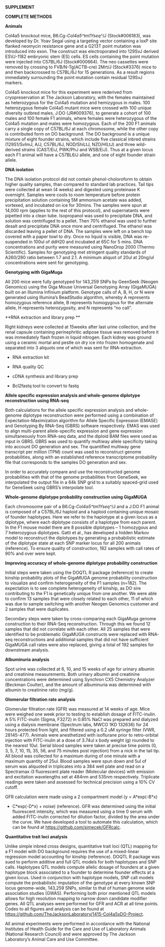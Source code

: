 **SUPPLEMENT**

**COMPLETE METHODS**

**Animals**

Col4a5 knockout mice, B6.Cg-*Col4a5^tm1Yseq^*/J (Stock\#006183), was
developed by Dr. Yoav Segal using a targeting vector containing a loxP
site flanked neomycin resistance gene and a G213T point mutation was
introduced into exon. The construct was electroporated into 129SvJ
derived ESVJ-1182 embryonic stem (ES) cells. ES cells containing the
point mutation were injected into C57BL/6J (Stock\#000664). The neo
cassettes were removed by crossing to FVB/N-Tg(ACTB-cre) 2Mrt/J
(Stock\#3376) mice to and then backcrossed to C57BL/6J for 15
generations. As a result regions immediately surrounding the point
mutation contain residual 129SvJ markers.

Col4a5 knockout mice for this experiment were rederived from
cryopreservation at The Jackson Laboratory, with the females maintained
as heterozygous for the Col4a5 mutation and hemizygous in males. 100
heterozygous female Col4a5 mutant mice were crossed with 100 unique
diversity outbred males, J:DO (JR\#009376), to generate a cohort of 100
males and 100 female F1 animals, where females were heterozygous of the
Col4a5 mutation and males were homozygous. Each of the 200 F1 animals
carry a single copy of C57BL/6J at each chromosome, while the other copy
is contributed form on DO background. The DO background is a unique
mixture of eight founder strains, which include five classical inbred
strains (129S1/SvImJ, A/J, C57BL/6J, NOD/ShiLtJ, NZO/HILtJ) and three
wild-derived strains (CAST/EiJ, PWK/PhJ and WSB/EiJ). Thus at a given
locus each F1 animal will have a C57BL6/J allele, and one of eight
founder strain allele.

**DNA isolation**

The DNA isolation protocol did not contain phenol-choloroform to obtain
higher quality samples, than compared to standard lab practices. Tail
tips were collected at wean (4 weeks) and digested using proteinase K
overnight. Samples were cools to room temperature before protein
precipitation solution containing 5M ammonium acetate was added,
vortexed, and incubated on ice for 30mins. The samples were spun at
14,000 rpm (applies to the rest of this protocol), and supernatants were
pipetted into a clean tube. Isopropanol was used to precipitate DNA, and
solution was centrifuged to a pellet. Then 70% ethanol was used to
further desalt and precipitate DNA once more and centrifuged. The
ethanol was discarded leaving a pellet of DNA. The samples were left on
a bench top covered with a paper towl to dry. Once no liquid is visible,
DNA was re-suspended in 100ul of ddH20 and incubated at 65C for 5 mins.
DNA concentrations and purity were measured using NanoDrop 2000 (Thermo
Scientific). Samples for genotyping met stringent quality standards of
A260/280 ratio between 1.7 and 2.1. A minimum aliquot of 20ul at 20ng/ul
concentrations were sent for genotyping.

**Genotyping with GigaMuga**

All 200 mice were fully genotyped for 143,259 SNPs by GeenSeek (Neogen
Genomics) using the Giga Mouse Universal Genotyping Array (GigaMUGA)
built on an Illumina Infinium platform. Genotype calls of A, B, H, or N
were generated using Illumina’s BeadStudio algorithm, whereby A
represents homozygous reference allele, B represents homogygous for the
alternate allele, H represents heterozygosity, and N represents “no
call”.

**RNA extraction and library prep **

Right kidneys were collected at 15weeks after last urine collection, and
the renal capsule containing perinephritic adipose tissue was removed
before it was immediately flash frozen in liquid nitrogen. Each kidney
was ground using a ceramic mortal and pestle on dry ice into frozen
homogenate and separated into 3 aliquots one of which was sent for
RNA-extraction.

-   RNA extraction kit

-   RNA quality QC

-   cDNA synthesis and library prep

-   Bcl2fastq tool to convert to fastq

**Allele specific expression analysis and whole-genome diplotype
reconstruction using RNA-seq**

Both calculations for the allele specific expression analysis and
whole-genome diplotype reconstruction were performed using a combination
of Expectation-Maximization algorithm for Allele Specific Expression
(EMASE) and Genotyping By RNA-Seq (GBRS) software respectively. EMAS was
used to align multi-parent allele-specific expression and gene
expression simultaneously from RNA-seq data, and the diploid BAM files
were used as input in GBRS. GBRS was used to quantify multiway allele
specificity taking into account DO generation and sex. The quantified
multiway gene transcript per million (TPM) count was used to reconstruct
genome probabilities, along with an established reference transcriptome
probability file that corresponds to the samples DO generation and sex.

In order to accurately compare and use the reconstructed genome
probabilities with that of the genome probabilities from GeneSeek, we
interpolated the output file in a 64k SNP grid to a suitably spaced-grid
used for GeneSeek using GBRS’s interpolate tool.

**Whole-genome diplotype probability construction using GigaMUGA**

Each chromosome pair of a B6.Cg-*Col4a5^tm1Yseq^*/J and a J:DO F1 animal
is composed of a C57BL/6J haploid and a haploid containing unique mosaic
of founder haplotypes. Here we refer to the haplotype at a given locus
as a diplotype, where each diplotype consists of a haplotype from each
parent. In the F1 mouse model there are 8 possible diplotypes – 1
homozygous and 7 heterozygous diplotypes. Gatti et al., has developed a
hidden Markov model to reconstruct the diplotypes by generating a
probabilistic estimate of the diplotype state at each SNP marker locus
for all 200 animals (reference). To ensure quality of construction, 182
samples with call rates of 90% and over were kept.

**Improving accuracy of whole-genome diplotype probability
construction**

Initial steps were taken using the DOQTL R package (reference) to create
kinship probability plots of the GigaMUGA genome probability
construction to visualize and confirm heterogeneity of the F1 samples
(n=182). The expectation is to see complete heterogeneity of kinship, as
DO sire contributing to the F1 is genetically unique from one another.
We were able to confirm 13 samples that were closely related to each
other, 11 of which was due to sample switching with another Neogen
Genomics customer and 2 samples that were duplicates.

Secondary steps were taken by cross-comparing each GigaMuga genome
construction to their RNA-Seq reconstruction. Through this we found 12
samples that did not correlate with each other. All 25 samples that were
identified to be problematic GigaMUGA constructs were replaced with
RNA-seq reconstructions and additional samples that did not have
sufficient GigaMUGA call rates were also replaced, giving a total of 192
samples for downstream analysis.

**Albuminuria analysis**

Spot urine was collected at 6, 10, and 15 weeks of age for urinary
albumin and creatinine measurements. Both urinary albumin and creatinine
concentrations were determined using Synchron CX5 Chemistry Analyzer
(Beckman Coulter), and the amount of albuminuria was determined with
albumin to creatinine ratio (mg/g).

**Glomerular filtration rate analysis**

Glomerular filtration rate (GFR) was measured at 14 weeks of age. Mice
were weighed one week prior to testing to establish dosage of
FITC-inulin. A 5% FITC-inulin (Sigma, F3272) in 0.85% NaCl was prepared
and dialyzed using a dialysis membrane (Spectrum labs, MWCO 1KD 132636)
for 24 hours protected from light, and filtered using a 0.2 uM syringe
filter (VWR, 28145-477). Animals were anesthetized with isoflurane prior
to retro-orbital injection with FITC-inulin at a dose of 3.74ul x body
weight (g) rounded to the nearest 10ul. Serial blood samples were taken
at precise time points (0, 3, 5, 7, 10, 15, 35, 56, and 75 minutes post
injection) from a nick in the tail tip. All blood was collected for a
maximum during of one minute with a maximum quantity of 25ul. Blood
samples were spun down and 5ul of serum was aliquoted in triplicates
into a 384 well plate and read on a Spectramax i3 fluorescent plate
reader (Molecular devices) with emission and excitation wavelengths set
at 484nm and 535nm respectively. Triplicate readings were taken and
assessed for technical precision using a 10% CV cutoff.

GFR calculation were made using a 2 compartment model (y = A\*exp(-B\*x)
+ C\*exp(-D\*x) + noise) (reference). GFR was determined using the
initial fluorescent intensity, which was measured using a time 0 serum
with added FITC-inulin corrected for dilution factor, divided by the
area under the curve. We have developed a tool to automate this
calculation, which can be found at <https://github.com/simecek/GFRcalc>.

**Quantitative trait loci analysis**

Unlike simple inbred cross designs, quantitative trait loci (QTL)
mapping for a F1 model with DO background requires the use of a
mixed-linear regression model accounting for kinship (reference). DOQTL
R package was sued to perform additive and full QTL models for both
haplotypes and SNP calls. Haplotypes QTL models compute allelic dosage
of founders at a given haplotype block associated to a founder to
determine founder effects at a given locus. Used in conjunction with
haplotype models, SNP call models compute the probabilistic imputation
of the genotype at every known SNP locus genome-wide, 143,259 SNPs,
similar to that of human genome wide association studies (GWAS).
Performing both prior mentioned QTL models allows for high resolution
mapping to narrow down candidate modifier genes. All QTL analyses were
performed for GFR and ACR at all time points. Codes to all figures and
analysis can be found at
<https://github.com/TheJacksonLaboratory/1415-Col4a5xDO-Project>.

All animal experiments were performed in accordance with the National
Institutes of Health Guide for the Care and Use of Laboratory Animals
(National Research Council) and were approved by The Jackson
Laboratory’s Animal Care and Use Committee.
